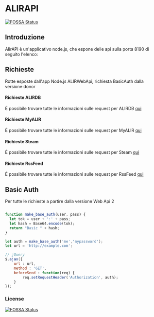 # ALIRAPI

[![FOSSA Status](https://app.fossa.io/api/projects/git%2Bgithub.com%2Fandreacw5%2FALIRWebApi.svg?type=shield)](https://app.fossa.io/projects/git%2Bgithub.com%2Fandreacw5%2FALIRWebApi?ref=badge_shield)

## Introduzione

AlirAPI è un'applicativo node.js, che espone delle api sulla porta 8190 di seguito l'elenco:

## Richieste

Rotte esposte dall'app Node.js ALIRWebApi, richiesta BasicAuth dalla versione donor

#### Richieste ALIRDB

È possibile trovare tutte le informazioni sulle request per ALIRDB [qui](docs/ALIRDBRequest.md)

#### Richieste MyALIR

È possibile trovare tutte le informazioni sulle request per MyALIR [qui](docs/MyALIRequest.md)

#### Richieste Steam

È possibile trovare tutte le informazioni sulle request per Steam [qui](docs/SteamRequest.md)

#### Richieste RssFeed

È possibile trovare tutte le informazioni sulle request per RssFeed [qui](docs/FeedNews.md)

## Basic Auth

Per tutte le richieste a partire dalla versione Web Api 2

```javascript

function make_base_auth(user, pass) {
  let tok = user + ':' + pass;
  let hash = Base64.encode(tok);
  return "Basic " + hash;
}

let auth = make_base_auth('me','mypassword');
let url = 'http://example.com';

// jQuery
$.ajax({
    url : url,
    method : 'GET',
    beforeSend : function(req) {
        req.setRequestHeader('Authorization', auth);
    }
});

```

### License

[![FOSSA Status](https://app.fossa.io/api/projects/git%2Bgithub.com%2Fandreacw5%2FALIRWebApi.svg?type=large)](https://app.fossa.io/projects/git%2Bgithub.com%2Fandreacw5%2FALIRWebApi?ref=badge_large)

